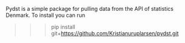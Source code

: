 
Pydst is a simple package for pulling data from the API of statistics Denmark. To install you can run 

>>> pip install git+https://github.com/Kristianuruplarsen/pydst.git

